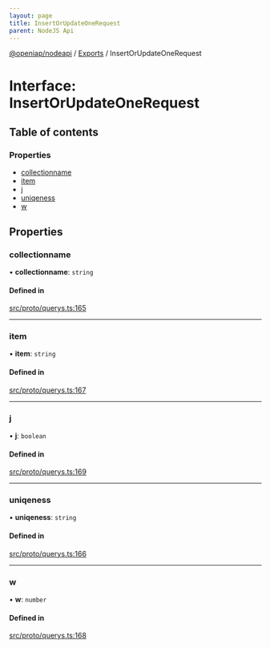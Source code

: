 ```yaml
---
layout: page
title: InsertOrUpdateOneRequest
parent: NodeJS Api
---
```

[@openiap/nodeapi](../README.md) / [Exports](../modules.md) / InsertOrUpdateOneRequest

# Interface: InsertOrUpdateOneRequest

## Table of contents

### Properties

- [collectionname](InsertOrUpdateOneRequest.md#collectionname)
- [item](InsertOrUpdateOneRequest.md#item)
- [j](InsertOrUpdateOneRequest.md#j)
- [uniqeness](InsertOrUpdateOneRequest.md#uniqeness)
- [w](InsertOrUpdateOneRequest.md#w)

## Properties

### collectionname

• **collectionname**: `string`

#### Defined in

[src/proto/querys.ts:165](https://github.com/openiap/nodeapi/blob/a6b5438/src/proto/querys.ts#L165)

___

### item

• **item**: `string`

#### Defined in

[src/proto/querys.ts:167](https://github.com/openiap/nodeapi/blob/a6b5438/src/proto/querys.ts#L167)

___

### j

• **j**: `boolean`

#### Defined in

[src/proto/querys.ts:169](https://github.com/openiap/nodeapi/blob/a6b5438/src/proto/querys.ts#L169)

___

### uniqeness

• **uniqeness**: `string`

#### Defined in

[src/proto/querys.ts:166](https://github.com/openiap/nodeapi/blob/a6b5438/src/proto/querys.ts#L166)

___

### w

• **w**: `number`

#### Defined in

[src/proto/querys.ts:168](https://github.com/openiap/nodeapi/blob/a6b5438/src/proto/querys.ts#L168)

